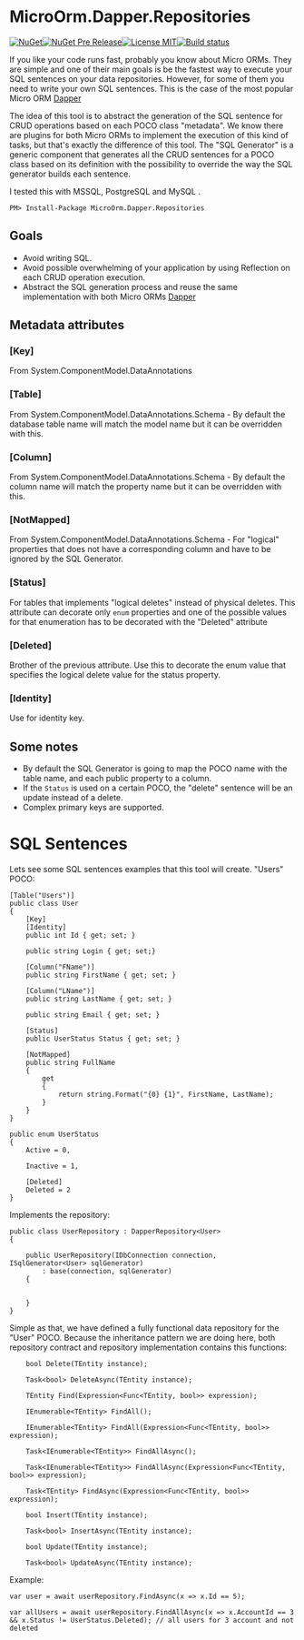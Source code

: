# MicroOrm.Dapper.Repositories

[![NuGet](https://img.shields.io/nuget/v/MicroOrm.Dapper.Repositories.svg)](https://www.nuget.org/packages/MicroOrm.Dapper.Repositories)[![NuGet Pre Release](https://img.shields.io/nuget/vpre/MicroOrm.Dapper.Repositories.svg?maxAge=2592000)](https://www.nuget.org/packages/MicroOrm.Dapper.Repositories/1.4.0-beta1)[![License MIT](https://img.shields.io/badge/license-MIT-green.svg)](https://opensource.org/licenses/MIT)[![Build status](https://ci.appveyor.com/api/projects/status/5v68lbhwc9d4948g?svg=true)](https://ci.appveyor.com/project/phnx47/microorm-dapper-repositories)

If you like your code runs fast, probably you know about Micro ORMs.
They are simple and one of their main goals is be the fastest way to execute your SQL sentences on your data repositories.
However, for some of them you need to write your own SQL sentences. This is the case of the most popular Micro ORM [Dapper](https://github.com/StackExchange/dapper-dot-net)

The idea of this tool is to abstract the generation of the SQL sentence for CRUD operations based on each POCO class "metadata".
We know there are plugins for both Micro ORMs to implement the execution of this kind of tasks,
but that's exactly the difference of this tool. The "SQL Generator" is a generic component
that generates all the CRUD sentences for a POCO class based on its definition with the possibility to override the way the SQL generator builds each sentence.

I tested this with MSSQL, PostgreSQL and MySQL .

	PM> Install-Package MicroOrm.Dapper.Repositories

Goals
-----
*  Avoid writing SQL.
*  Avoid possible overwhelming of your application by using Reflection on each CRUD operation execution.
*  Abstract the SQL generation process and reuse the same implementation with both Micro ORMs [Dapper](https://github.com/StackExchange/dapper-dot-net)

Metadata attributes
-------------------

###	[Key]
From System.ComponentModel.DataAnnotations

###	[Table]
From System.ComponentModel.DataAnnotations.Schema - By default the database table name will match the model name but it can be overridden with this.

### [Column]
From System.ComponentModel.DataAnnotations.Schema - By default the column name will match the property name but it can be overridden with this.

### [NotMapped]
From System.ComponentModel.DataAnnotations.Schema - For "logical" properties that does not have a corresponding column and have to be ignored by the SQL Generator.

###	[Status]
For tables that implements "logical deletes" instead of physical deletes. This attribute can decorate only `enum` properties and one of the possible values for that enumeration has to be decorated with the "Deleted" attribute

###	[Deleted]
Brother of the previous attribute. Use this to decorate the enum value that specifies the logical delete value for the status property.	

### [Identity]
Use for identity key.

Some notes
----------

*  By default the SQL Generator is going to map the POCO name with the table name, and each public property to a column.
*  If the `Status` is used on a certain POCO, the "delete" sentence will be an update instead of a delete.
*  Complex primary keys are supported.

SQL Sentences
=============

Lets see some SQL sentences examples that this tool will create. "Users" POCO:

	[Table("Users")]
	public class User
	{
		[Key]
		[Identity]
		public int Id { get; set; }
		
		public string Login { get; set;}
		
		[Column("FName")]
		public string FirstName { get; set; }
		
		[Column("LName")]
		public string LastName { get; set; }
		
		public string Email { get; set; }
		
		[Status]
		public UserStatus Status { get; set; }
		
		[NotMapped]
		public string FullName
		{
			get
			{
				return string.Format("{0} {1}", FirstName, LastName);
			}
		}
	}
	
	public enum UserStatus
	{
	    Active = 0,
	
	    Inactive = 1,
	
	    [Deleted]
	    Deleted = 2
	}
	
Implements the repository:

    public class UserRepository : DapperRepository<User>
    {

        public UserRepository(IDbConnection connection, ISqlGenerator<User> sqlGenerator)
            : base(connection, sqlGenerator)
        {


        }
    }
    
Simple as that, we have defined a fully functional data repository for the "User" POCO. Because the inheritance pattern we are doing here, both repository contract and repository implementation contains this functions:

        bool Delete(TEntity instance);
        
        Task<bool> DeleteAsync(TEntity instance);
        
        TEntity Find(Expression<Func<TEntity, bool>> expression);
        
        IEnumerable<TEntity> FindAll();
        
        IEnumerable<TEntity> FindAll(Expression<Func<TEntity, bool>> expression);
        
        Task<IEnumerable<TEntity>> FindAllAsync();
        
        Task<IEnumerable<TEntity>> FindAllAsync(Expression<Func<TEntity, bool>> expression);
        
        Task<TEntity> FindAsync(Expression<Func<TEntity, bool>> expression);
        
        bool Insert(TEntity instance);
        
        Task<bool> InsertAsync(TEntity instance);
        
        bool Update(TEntity instance);
        
        Task<bool> UpdateAsync(TEntity instance);

Example:

    var user = await userRepository.FindAsync(x => x.Id == 5);
    
    var allUsers = await userRepository.FindAllAsync(x => x.AccountId == 3 && x.Status != UserStatus.Deleted); // all users for 3 account and not deleted
